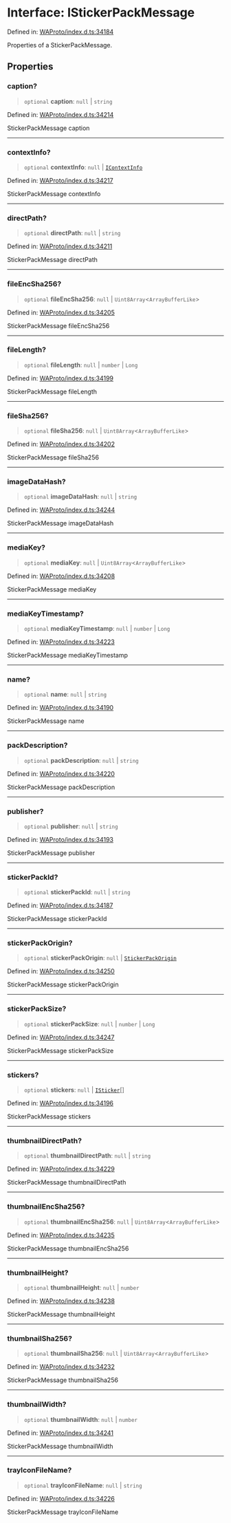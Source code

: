 # Interface: IStickerPackMessage

Defined in: [WAProto/index.d.ts:34184](https://github.com/Fokusdotid/bail/blob/a1b2bb6d3d63874a4f497e70ebd6347b2869da8e/WAProto/index.d.ts#L34184)

Properties of a StickerPackMessage.

## Properties

### caption?

> `optional` **caption**: `null` \| `string`

Defined in: [WAProto/index.d.ts:34214](https://github.com/Fokusdotid/bail/blob/a1b2bb6d3d63874a4f497e70ebd6347b2869da8e/WAProto/index.d.ts#L34214)

StickerPackMessage caption

***

### contextInfo?

> `optional` **contextInfo**: `null` \| [`IContextInfo`](../../../interfaces/IContextInfo.md)

Defined in: [WAProto/index.d.ts:34217](https://github.com/Fokusdotid/bail/blob/a1b2bb6d3d63874a4f497e70ebd6347b2869da8e/WAProto/index.d.ts#L34217)

StickerPackMessage contextInfo

***

### directPath?

> `optional` **directPath**: `null` \| `string`

Defined in: [WAProto/index.d.ts:34211](https://github.com/Fokusdotid/bail/blob/a1b2bb6d3d63874a4f497e70ebd6347b2869da8e/WAProto/index.d.ts#L34211)

StickerPackMessage directPath

***

### fileEncSha256?

> `optional` **fileEncSha256**: `null` \| `Uint8Array`\<`ArrayBufferLike`\>

Defined in: [WAProto/index.d.ts:34205](https://github.com/Fokusdotid/bail/blob/a1b2bb6d3d63874a4f497e70ebd6347b2869da8e/WAProto/index.d.ts#L34205)

StickerPackMessage fileEncSha256

***

### fileLength?

> `optional` **fileLength**: `null` \| `number` \| `Long`

Defined in: [WAProto/index.d.ts:34199](https://github.com/Fokusdotid/bail/blob/a1b2bb6d3d63874a4f497e70ebd6347b2869da8e/WAProto/index.d.ts#L34199)

StickerPackMessage fileLength

***

### fileSha256?

> `optional` **fileSha256**: `null` \| `Uint8Array`\<`ArrayBufferLike`\>

Defined in: [WAProto/index.d.ts:34202](https://github.com/Fokusdotid/bail/blob/a1b2bb6d3d63874a4f497e70ebd6347b2869da8e/WAProto/index.d.ts#L34202)

StickerPackMessage fileSha256

***

### imageDataHash?

> `optional` **imageDataHash**: `null` \| `string`

Defined in: [WAProto/index.d.ts:34244](https://github.com/Fokusdotid/bail/blob/a1b2bb6d3d63874a4f497e70ebd6347b2869da8e/WAProto/index.d.ts#L34244)

StickerPackMessage imageDataHash

***

### mediaKey?

> `optional` **mediaKey**: `null` \| `Uint8Array`\<`ArrayBufferLike`\>

Defined in: [WAProto/index.d.ts:34208](https://github.com/Fokusdotid/bail/blob/a1b2bb6d3d63874a4f497e70ebd6347b2869da8e/WAProto/index.d.ts#L34208)

StickerPackMessage mediaKey

***

### mediaKeyTimestamp?

> `optional` **mediaKeyTimestamp**: `null` \| `number` \| `Long`

Defined in: [WAProto/index.d.ts:34223](https://github.com/Fokusdotid/bail/blob/a1b2bb6d3d63874a4f497e70ebd6347b2869da8e/WAProto/index.d.ts#L34223)

StickerPackMessage mediaKeyTimestamp

***

### name?

> `optional` **name**: `null` \| `string`

Defined in: [WAProto/index.d.ts:34190](https://github.com/Fokusdotid/bail/blob/a1b2bb6d3d63874a4f497e70ebd6347b2869da8e/WAProto/index.d.ts#L34190)

StickerPackMessage name

***

### packDescription?

> `optional` **packDescription**: `null` \| `string`

Defined in: [WAProto/index.d.ts:34220](https://github.com/Fokusdotid/bail/blob/a1b2bb6d3d63874a4f497e70ebd6347b2869da8e/WAProto/index.d.ts#L34220)

StickerPackMessage packDescription

***

### publisher?

> `optional` **publisher**: `null` \| `string`

Defined in: [WAProto/index.d.ts:34193](https://github.com/Fokusdotid/bail/blob/a1b2bb6d3d63874a4f497e70ebd6347b2869da8e/WAProto/index.d.ts#L34193)

StickerPackMessage publisher

***

### stickerPackId?

> `optional` **stickerPackId**: `null` \| `string`

Defined in: [WAProto/index.d.ts:34187](https://github.com/Fokusdotid/bail/blob/a1b2bb6d3d63874a4f497e70ebd6347b2869da8e/WAProto/index.d.ts#L34187)

StickerPackMessage stickerPackId

***

### stickerPackOrigin?

> `optional` **stickerPackOrigin**: `null` \| [`StickerPackOrigin`](../namespaces/StickerPackMessage/enumerations/StickerPackOrigin.md)

Defined in: [WAProto/index.d.ts:34250](https://github.com/Fokusdotid/bail/blob/a1b2bb6d3d63874a4f497e70ebd6347b2869da8e/WAProto/index.d.ts#L34250)

StickerPackMessage stickerPackOrigin

***

### stickerPackSize?

> `optional` **stickerPackSize**: `null` \| `number` \| `Long`

Defined in: [WAProto/index.d.ts:34247](https://github.com/Fokusdotid/bail/blob/a1b2bb6d3d63874a4f497e70ebd6347b2869da8e/WAProto/index.d.ts#L34247)

StickerPackMessage stickerPackSize

***

### stickers?

> `optional` **stickers**: `null` \| [`ISticker`](../namespaces/StickerPackMessage/interfaces/ISticker.md)[]

Defined in: [WAProto/index.d.ts:34196](https://github.com/Fokusdotid/bail/blob/a1b2bb6d3d63874a4f497e70ebd6347b2869da8e/WAProto/index.d.ts#L34196)

StickerPackMessage stickers

***

### thumbnailDirectPath?

> `optional` **thumbnailDirectPath**: `null` \| `string`

Defined in: [WAProto/index.d.ts:34229](https://github.com/Fokusdotid/bail/blob/a1b2bb6d3d63874a4f497e70ebd6347b2869da8e/WAProto/index.d.ts#L34229)

StickerPackMessage thumbnailDirectPath

***

### thumbnailEncSha256?

> `optional` **thumbnailEncSha256**: `null` \| `Uint8Array`\<`ArrayBufferLike`\>

Defined in: [WAProto/index.d.ts:34235](https://github.com/Fokusdotid/bail/blob/a1b2bb6d3d63874a4f497e70ebd6347b2869da8e/WAProto/index.d.ts#L34235)

StickerPackMessage thumbnailEncSha256

***

### thumbnailHeight?

> `optional` **thumbnailHeight**: `null` \| `number`

Defined in: [WAProto/index.d.ts:34238](https://github.com/Fokusdotid/bail/blob/a1b2bb6d3d63874a4f497e70ebd6347b2869da8e/WAProto/index.d.ts#L34238)

StickerPackMessage thumbnailHeight

***

### thumbnailSha256?

> `optional` **thumbnailSha256**: `null` \| `Uint8Array`\<`ArrayBufferLike`\>

Defined in: [WAProto/index.d.ts:34232](https://github.com/Fokusdotid/bail/blob/a1b2bb6d3d63874a4f497e70ebd6347b2869da8e/WAProto/index.d.ts#L34232)

StickerPackMessage thumbnailSha256

***

### thumbnailWidth?

> `optional` **thumbnailWidth**: `null` \| `number`

Defined in: [WAProto/index.d.ts:34241](https://github.com/Fokusdotid/bail/blob/a1b2bb6d3d63874a4f497e70ebd6347b2869da8e/WAProto/index.d.ts#L34241)

StickerPackMessage thumbnailWidth

***

### trayIconFileName?

> `optional` **trayIconFileName**: `null` \| `string`

Defined in: [WAProto/index.d.ts:34226](https://github.com/Fokusdotid/bail/blob/a1b2bb6d3d63874a4f497e70ebd6347b2869da8e/WAProto/index.d.ts#L34226)

StickerPackMessage trayIconFileName

